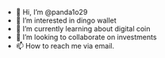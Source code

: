 - 👋 Hi, I’m @panda1o29
- 👀 I’m interested in dingo wallet
- 🌱 I’m currently learning about digital coin
- 💞️ I’m looking to collaborate on investments
- 📫 How to reach me via email.

<!---
panda1o29/panda1o29 is a ✨ special ✨ repository because its `README.md` (this file) appears on your GitHub profile.
You can click the Preview link to take a look at your changes.
--->
